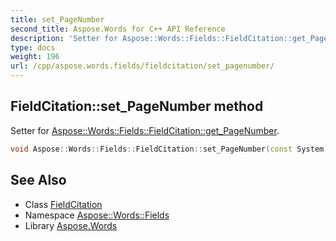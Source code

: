 ```yaml
---
title: set_PageNumber
second_title: Aspose.Words for C++ API Reference
description: 'Setter for Aspose::Words::Fields::FieldCitation::get_PageNumber.'
type: docs
weight: 196
url: /cpp/aspose.words.fields/fieldcitation/set_pagenumber/
---
```

## FieldCitation::set_PageNumber method


Setter for [Aspose::Words::Fields::FieldCitation::get_PageNumber](../get_pagenumber/).

```cpp
void Aspose::Words::Fields::FieldCitation::set_PageNumber(const System::String &value)
```

## See Also

* Class [FieldCitation](../)
* Namespace [Aspose::Words::Fields](../../)
* Library [Aspose.Words](../../../)
